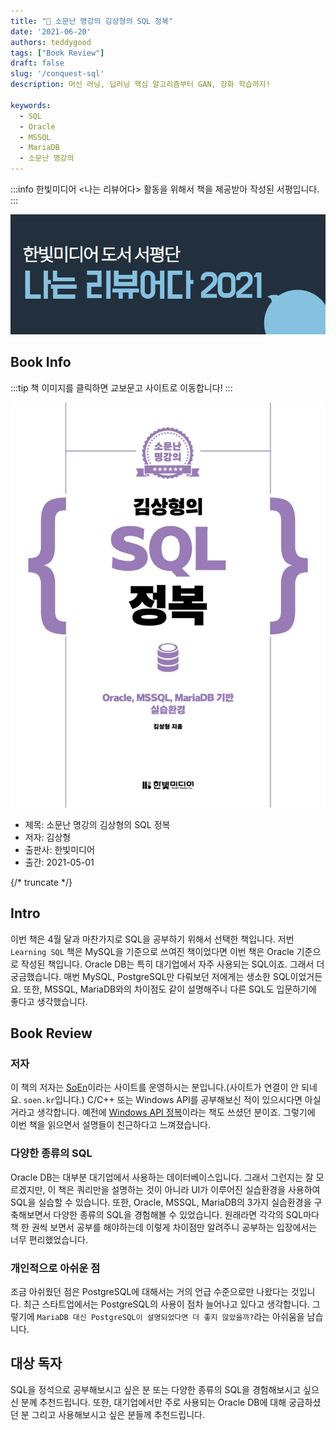 ```yaml
---  
title: "📖 소문난 명강의 김상형의 SQL 정복"  
date: '2021-06-20'
authors: teddygood
tags: ["Book Review"]
draft: false
slug: '/conquest-sql'
description: 머신 러닝, 딥러닝 핵심 알고리즘부터 GAN, 강화 학습까지!

keywords:
  - SQL
  - Oracle
  - MSSQL
  - MariaDB
  - 소문난 명강의
---
```


:::info
한빛미디어 \<나는 리뷰어다\> 활동을 위해서 책을 제공받아 작성된 서평입니다.
:::

![나는 리뷰어다 2021](../assets/I-am-reviewer-2021.jpg)

## Book Info

:::tip
책 이미지를 클릭하면 교보문고 사이트로 이동합니다!
:::

[![책](../assets/review/conquest-sql.jpg)](http://www.kyobobook.co.kr/product/detailViewKor.laf?ejkGb=KOR&mallGb=KOR&barcode=9791162244241&orderClick=LAG&Kc=)

- 제목: 소문난 명강의 김상형의 SQL 정복
- 저자: 김상형
- 출판사: 한빛미디어
- 출간: 2021-05-01

{/* truncate */}

## Intro

이번 책은 4월 달과 마찬가지로 SQL을 공부하기 위해서 선택한 책입니다. 저번 `Learning SQL` 책은 MySQL을 기준으로 쓰여진 책이었다면 이번 책은 Oracle 기준으로 작성된 책입니다. Oracle DB는 특히 대기업에서 자주 사용되는 SQL이죠. 그래서 더 궁금했습니다. 매번 MySQL, PostgreSQL만 다뤄보던 저에게는 생소한 SQL이었거든요. 또한, MSSQL, MariaDB와의 차이점도 같이 설명해주니 다른 SQL도 입문하기에 좋다고 생각했습니다. 

## Book Review

### 저자

이 책의 저자는 [SoEn](http://www.soen.kr/)이라는 사이트를 운영하시는 분입니다.(사이트가 연결이 안 되네요. `soen.kr`입니다.) C/C++ 또는 Windows API를 공부해보신 적이 있으시다면 아실 거라고 생각합니다. 예전에 [Windows API 정복](http://www.kyobobook.co.kr/product/detailViewKor.laf?ejkGb=KOR&mallGb=KOR&barcode=9788979144215&orderClick=LAG&Kc=)이라는 책도 쓰셨던 분이죠. 그렇기에 이번 책을 읽으면서 설명들이 친근하다고 느껴졌습니다. 

### 다양한 종류의 SQL

Oracle DB는 대부분 대기업에서 사용하는 데이터베이스입니다. 그래서 그런지는 잘 모르겠지만, 이 책은 쿼리만을 설명하는 것이 아니라 UI가 이루어진 실습환경을 사용하여 SQL을 실습할 수 있습니다. 또한, Oracle, MSSQL, MariaDB의 3가지 실습환경을 구축해보면서 다양한 종류의 SQL을 경험해볼 수 있었습니다. 원래라면 각각의 SQL마다 책 한 권씩 보면서 공부를 해야하는데 이렇게 차이점만 알려주니 공부하는 입장에서는 너무 편리했었습니다. 

### 개인적으로 아쉬운 점

조금 아쉬웠던 점은 PostgreSQL에 대해서는 거의 언급 수준으로만 나왔다는 것입니다. 최근 스타트업에서는 PostgreSQL의 사용이 점차 늘어나고 있다고 생각합니다. 그렇기에 `MariaDB 대신 PostgreSQL이 설명되었다면 더 좋지 않았을까?`라는 아쉬움을 남습니다.

## 대상 독자

SQL을 정석으로 공부해보시고 싶은 분 또는 다양한 종류의 SQL을 경험해보시고 싶으신 분께 추천드립니다. 또한, 대기업에서만 주로 사용되는 Oracle DB에 대해 궁금하셨던 분 그리고 사용해보시고 싶은 분들께 추천드립니다. 